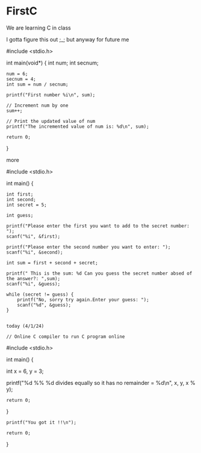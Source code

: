 # FirstC
We are learning C in class


I gotta figure this out ;_; but anyway for future me

#include <stdio.h>

int main(void*) {
    int num;
    int secnum;
    
    num = 6;
    secnum = 4;
    int sum = num / secnum;
   
    printf("First number %i\n", sum);

    // Increment num by one
    sum++;

    // Print the updated value of num
    printf("The incremented value of num is: %d\n", sum);

    return 0;
}


more


#include <stdio.h>

int main() {
    
    int first;
    int second;
    int secret = 5;
    
    int guess;
    
    printf("Please enter the first you want to add to the secret number: ");
    scanf("%i", &first);
    
    printf("Please enter the second number you want to enter: ");
    scanf("%i", &second);
    
    int sum = first + second + secret;
    
    printf(" This is the sum: %d Can you guess the secret number absed of the answer?: ",sum);
    scanf("%i", &guess);
    
    while (secret != guess) {
        printf("No, sorry try again.Enter your guess: ");
        scanf("%d", &guess);
    }


    today (4/1/24)

    // Online C compiler to run C program online
#include <stdio.h>

int main() {

int x = 6, y = 3;

 
 printf("%d %% %d divides equally so it has no remainder = %d\n", x, y, x % y);

    return 0;
}
    
    printf("You got it !!\n");
    
    return 0;
}
